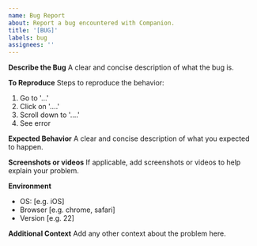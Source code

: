 ```yaml
---
name: Bug Report
about: Report a bug encountered with Companion.
title: '[BUG]'
labels: bug
assignees: ''
---
```


**Describe the Bug**
A clear and concise description of what the bug is.

**To Reproduce**
Steps to reproduce the behavior:
1. Go to '...'
2. Click on '....'
3. Scroll down to '....'
4. See error

**Expected Behavior**
A clear and concise description of what you expected to happen.

**Screenshots or videos**
If applicable, add screenshots or videos to help explain your problem.

**Environment**
- OS: [e.g. iOS]
- Browser [e.g. chrome, safari]
- Version [e.g. 22]

**Additional Context**
Add any other context about the problem here.

